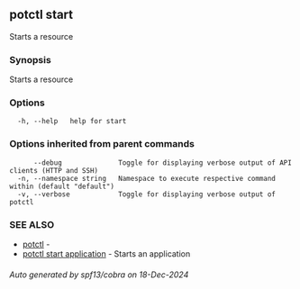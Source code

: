 ## potctl start

Starts a resource

### Synopsis

Starts a resource

### Options

```
  -h, --help   help for start
```

### Options inherited from parent commands

```
      --debug              Toggle for displaying verbose output of API clients (HTTP and SSH)
  -n, --namespace string   Namespace to execute respective command within (default "default")
  -v, --verbose            Toggle for displaying verbose output of potctl
```

### SEE ALSO

* [potctl](potctl.md)	 - 
* [potctl start application](potctl_start_application.md)	 - Starts an application

###### Auto generated by spf13/cobra on 18-Dec-2024
